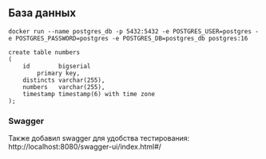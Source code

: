 ## База данных
```
docker run --name postgres_db -p 5432:5432 -e POSTGRES_USER=postgres -e POSTGRES_PASSWORD=postgres -e POSTGRES_DB=postgres_db postgres:16
```
```
create table numbers
(
    id        bigserial
        primary key,
    distincts varchar(255),
    numbers   varchar(255),
    timestamp timestamp(6) with time zone
);
```

### Swagger
Также добавил swagger для удобства тестирования:
http://localhost:8080/swagger-ui/index.html#/
